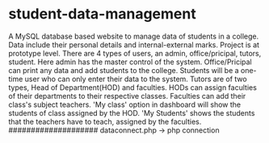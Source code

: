 # student-data-management
A MySQL database based website to manage data of students in a college. Data include their personal details and internal-external marks. Project is at prototype level. 
There are 4 types of users, an admin, office/pricipal, tutors, student.
Here admin has the master control of the system. Office/Pricipal can print any data and add students to the college. Students will be a one-time user who can only enter their data to the system.
Tutors are of two types, Head of Department(HOD) and faculties. HODs can assign faculties of their departments to their respective classes.
Faculties can add their class's subject teachers. 'My class' option in dashboard will show the students of class assigned by the HOD. 'My Students' shows the students that the teachers have to teach, assigned by the faculties.
####################
dataconnect.php -> php connection
